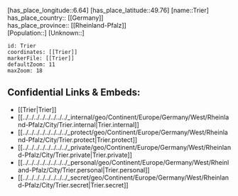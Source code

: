 ﻿---
location: [49.76,6.64] 
mapzoom: [7,12] 
mapmarker: city 
type: City
tags:
- geo/City


SpocWebEntityId: 34980
isDeleted: false
confidential: public

---
[has_place_longitude::6.64] 
[has_place_latitude::49.76] 
[name::Trier] 
has_place_country:: [[Germany]]  
has_place_province:: [[Rheinland-Pfalz]]  
[Population::] 
[Unknown::] 


```leaflet
id: Trier
coordinates: [[Trier]] 
markerFile: [[Trier]] 
defaultZoom: 11 
maxZoom: 18
```


## Confidential Links & Embeds: 
- [[Trier|Trier]]  
- [[../../../../../../../../_internal/geo/Continent/Europe/Germany/West/Rheinland-Pfalz/City/Trier.internal|Trier.internal]] 
- [[../../../../../../../../_protect/geo/Continent/Europe/Germany/West/Rheinland-Pfalz/City/Trier.protect|Trier.protect]] 
- [[../../../../../../../../_private/geo/Continent/Europe/Germany/West/Rheinland-Pfalz/City/Trier.private|Trier.private]] 
- [[../../../../../../../../_personal/geo/Continent/Europe/Germany/West/Rheinland-Pfalz/City/Trier.personal|Trier.personal]] 
- [[../../../../../../../../_secret/geo/Continent/Europe/Germany/West/Rheinland-Pfalz/City/Trier.secret|Trier.secret]] 
